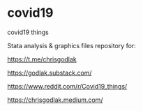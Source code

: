 # covid19
covid19 things

Stata analysis & graphics files repository for: 

https://t.me/chrisgodlak

https://godlak.substack.com/

https://www.reddit.com/r/Covid19_things/

https://chrisgodlak.medium.com/
